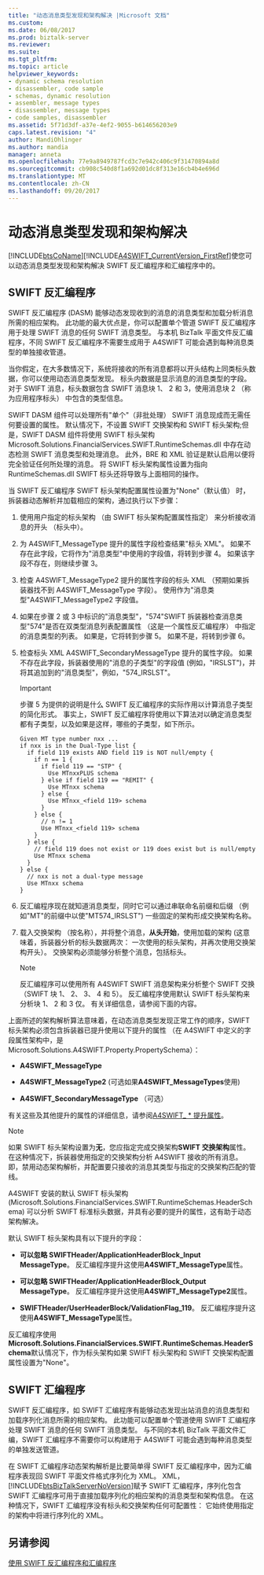 ```yaml
---
title: "动态消息类型发现和架构解决 |Microsoft 文档"
ms.custom: 
ms.date: 06/08/2017
ms.prod: biztalk-server
ms.reviewer: 
ms.suite: 
ms.tgt_pltfrm: 
ms.topic: article
helpviewer_keywords:
- dynamic schema resolution
- disassembler, code sample
- schemas, dynamic resolution
- assembler, message types
- disassembler, message types
- code samples, disassembler
ms.assetid: 5f71d3df-a37e-4ef2-9055-b614656203e9
caps.latest.revision: "4"
author: MandiOhlinger
ms.author: mandia
manager: anneta
ms.openlocfilehash: 77e9a8949787fcd3c7e942c406c9f31470894a8d
ms.sourcegitcommit: cb908c540d8f1a692d01dc8f313e16cb4b4e696d
ms.translationtype: MT
ms.contentlocale: zh-CN
ms.lasthandoff: 09/20/2017
---
```

# <a name="dynamic-message-type-discovery-and-schema-resolution"></a>动态消息类型发现和架构解决
[!INCLUDE[btsCoName](../../includes/btsconame-md.md)][!INCLUDE[A4SWIFT_CurrentVersion_FirstRef](../../includes/a4swift-currentversion-firstref-md.md)]使您可以动态消息类型发现和架构解决 SWIFT 反汇编程序和汇编程序中的。  
  
## <a name="swift-disassembler"></a>SWIFT 反汇编程序  
 SWIFT 反汇编程序 (DASM) 能够动态发现收到的消息的消息类型和加载分析消息所需的相应架构。 此功能的最大优点是，你可以配置单个管道 SWIFT 反汇编程序用于处理 SWIFT 消息的任何 SWIFT 消息类型。 与本机 BizTalk 平面文件反汇编程序，不同 SWIFT 反汇编程序不需要生成用于 A4SWIFT 可能会遇到每种消息类型的单独接收管道。  
  
 当你假定，在大多数情况下，系统将接收的所有消息都将以开头结构上同类标头数据，你可以使用动态消息类型发现。 标头内数据是显示消息的消息类型的字段。 对于 SWIFT 消息，标头数据包含 SWIFT 消息块 1、 2 和 3，使用消息块 2 （称为应用程序标头） 中包含的类型信息。  
  
 SWIFT DASM 组件可以处理所有"单个"（非批处理） SWIFT 消息现成而无需任何要设置的属性。 默认情况下，不设置 SWIFT 交换架构和 SWIFT 标头架构;但是，SWIFT DASM 组件将使用 SWIFT 标头架构 Microsoft.Solutions.FinancialServices.SWIFT.RuntimeSchemas.dll 中存在动态检测 SWIFT 消息类型和处理消息。 此外，BRE 和 XML 验证是默认启用以便将完全验证任何所处理的消息。 将 SWIFT 标头架构属性设置为指向 RuntimeSchemas.dll SWIFT 标头还将导致与上面相同的操作。  
  
 当 SWIFT 反汇编程序 SWIFT 标头架构配置属性设置为"None"（默认值） 时，拆装器动态解析并加载相应的架构，通过执行以下步骤：  
  
1.  使用用户指定的标头架构 （由 SWIFT 标头架构配置属性指定） 来分析接收消息的开头 （标头中）。  
  
2.  为 A4SWIFT_MessageType 提升的属性字段检查结果"标头 XML"。 如果不存在此字段，它将作为"消息类型"中使用的字段值，将转到步骤 4。 如果该字段不存在，则继续步骤 3。  
  
3.  检查 A4SWIFT_MessageType2 提升的属性字段的标头 XML （预期如果拆装器找不到 A4SWIFT_MessageType 字段）。 使用作为"消息类型"A4SWIFT_MessageType2 字段值。  
  
4.  如果在步骤 2 或 3 中标识的"消息类型"，"574"SWIFT 拆装器检查消息类型"574"是否在双类型消息列表配置属性 （这是一个属性反汇编程序） 中指定的消息类型的列表。 如果是，它将转到步骤 5。 如果不是，将转到步骤 6。  
  
5.  检查标头 XML A4SWIFT_SecondaryMessageType 提升的属性字段。 如果不存在此字段，拆装器使用的"消息的子类型"的字段值 (例如，"IRSLST")，并将其追加到的"消息类型"，例如，"574_IRSLST"。  
  
    > [!IMPORTANT]
    >  步骤 5 为提供的说明是什么 SWIFT 反汇编程序的实际作用以计算消息子类型的简化形式。 事实上，SWIFT 反汇编程序将使用以下算法对以确定消息类型都有子类型，以及如果是这样，哪些的子类型，如下所示。  
  
    ```  
    Given MT type number nxx ...  
    if nxx is in the Dual-Type list {  
      if field 119 exists AND field 119 is NOT null/empty {  
        if n == 1 {  
          if field 119 == "STP" {  
            Use MTnxxPLUS schema  
          } else if field 119 == "REMIT" {  
            Use MTnxx schema  
          } else {  
            Use MTnxx_<field 119> schema  
          }   
        } else {  
          // n != 1  
          Use MTnxx_<field 119> schema  
        }  
      } else {  
        // field 119 does not exist or 119 does exist but is null/empty  
        Use MTnxx schema  
      }  
    } else {  
      // nxx is not a dual-type message  
      Use MTnxx schema  
    }  
    ```  
  
6.  反汇编程序现在就知道消息类型，同时它可以通过串联命名前缀和后缀 （例如"MT"的前缀中以使"MT574_IRSLST") 一些固定的架构形成交换架构名称。  
  
7.  载入交换架构 （按名称），并将整个消息，**从头开始**，使用加载的架构 (这意味着，拆装器分析的标头数据两次： 一次使用的标头架构，并再次使用交换架构开头）。 交换架构必须能够分析整个消息，包括标头。  
  
    > [!NOTE]
    >  反汇编程序可以使用所有 A4SWIFT SWIFT 消息架构来分析整个 SWIFT 交换 （SWIFT 块 1、 2、 3、 4 和 5）。 反汇编程序使用默认 SWIFT 标头架构来分析块 1、 2 和 3 仅。 有关详细信息，请参阅下面的内容。  
  
 上面所述的架构解析算法意味着，在动态消息类型发现正常工作的顺序，SWIFT 标头架构必须包含拆装器已提升使用以下提升的属性 （在 A4SWIFT 中定义的字段属性架构中，是 Microsoft.Solutions.A4SWIFT.Property.PropertySchema）：  
  
-   **A4SWIFT_MessageType**  
  
-   **A4SWIFT_MessageType2** (可选如果**A4SWIFT_MessageTypes**使用)  
  
-   **A4SWIFT_SecondaryMessageType** （可选）  
  
 有关这些及其他提升的属性的详细信息，请参阅[A4SWIFT_ * 提升属性](../../adapters-and-accelerators/accelerator-swift/a4swift-promoted-properties.md)。  
  
> [!NOTE]
>  如果 SWIFT 标头架构设置为**无**，您应指定完成交换架构**SWIFT 交换架构**属性。 在这种情况下，拆装器使用指定的交换架构分析 A4SWIFT 接收的所有消息。 即，禁用动态架构解析，并配置要只接收的消息其类型与指定的交换架构匹配的管线。  
  
 A4SWIFT 安装的默认 SWIFT 标头架构 (Microsoft.Solutions.FinancialServices.SWIFT.RuntimeSchemas.HeaderSchema) 可以分析 SWIFT 标准标头数据，并具有必要的提升的属性，这有助于动态架构解决。  
  
 默认 SWIFT 标头架构具有以下提升的字段：  
  
-   **可以忽略 SWIFTHeader/ApplicationHeaderBlock_Input MessageType**。 反汇编程序提升这使用**A4SWIFT_MessageType**属性。  
  
-   **可以忽略 SWIFTHeader/ApplicationHeaderBlock_Output MessageType**。 反汇编程序提升这使用**A4SWIFT_MessageType2**属性。  
  
-   **SWIFTHeader/UserHeaderBlock/ValidationFlag_119**。 反汇编程序提升这使用**A4SWIFT_MessageType**属性。  
  
 反汇编程序使用**Microsoft.Solutions.FinancialServices.SWIFT.RuntimeSchemas.HeaderSchema**默认情况下，作为标头架构如果 SWIFT 标头架构和 SWIFT 交换架构配置属性设置为"None"。  
  
## <a name="swift-assembler"></a>SWIFT 汇编程序  
 SWIFT 反汇编程序，如 SWIFT 汇编程序有能够动态发现出站消息的消息类型和加载序列化消息所需的相应架构。 此功能可以配置单个管道使用 SWIFT 汇编程序处理 SWIFT 消息的任何 SWIFT 消息类型。 与不同的本机 BizTalk 平面文件汇编，SWIFT 汇编程序不需要你可以构建用于 A4SWIFT 可能会遇到每种消息类型的单独发送管道。  
  
 在 SWIFT 汇编程序动态架构解析是比要简单得 SWIFT 反汇编程序中，因为汇编程序表现回 SWIFT 平面文件格式序列化为 XML。 XML，[!INCLUDE[btsBizTalkServerNoVersion](../../includes/btsbiztalkservernoversion-md.md)]赋予 SWIFT 汇编程序，序列化包含 SWIFT 汇编程序可用于直接加载序列化的相应架构的消息类型和架构信息。 在这种情况下，SWIFT 汇编程序没有标头和交换架构任何可配置性： 它始终使用指定的架构中将进行序列化的 XML。  
  
## <a name="see-also"></a>另请参阅  
 [使用 SWIFT 反汇编程序和汇编程序](../../adapters-and-accelerators/accelerator-swift/working-with-the-swift-disassembler-and-assembler.md)